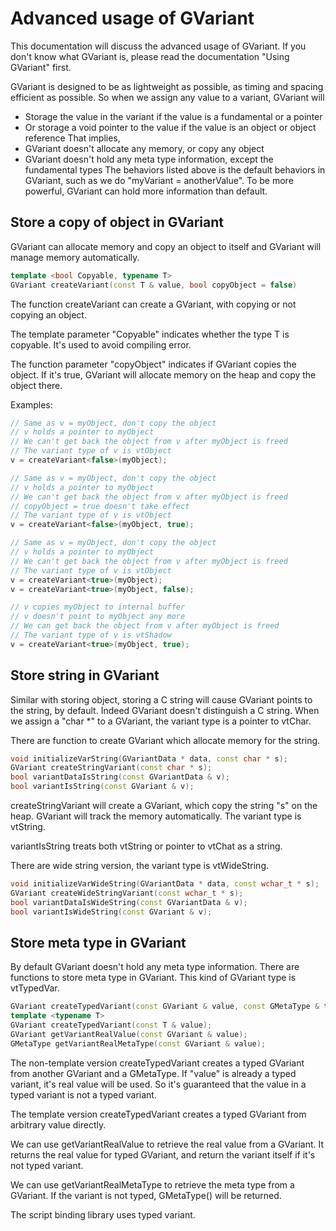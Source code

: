 

# Advanced usage of GVariant

This documentation will discuss the advanced usage of GVariant. If you don't know what GVariant is, please read the documentation "Using GVariant" first.

GVariant is designed to be as lightweight as possible, as timing and spacing efficient as possible. So when we assign any value to a variant, GVariant will
  * Storage the value in the variant if the value is a fundamental or a pointer
  * Or storage a void pointer to the value if the value is an object or object reference
That implies,
  * GVariant doesn't allocate any memory, or copy any object
  * GVariant doesn't hold any meta type information, except the fundamental types
The behaviors listed above is the default behaviors in GVariant, such as we do "myVariant = anotherValue". To be more powerful, GVariant can hold more information than default.

## Store a copy of object in GVariant

GVariant can allocate memory and copy an object to itself and GVariant will manage memory automatically.
```c++
template <bool Copyable, typename T>
GVariant createVariant(const T & value, bool copyObject = false)
```
The function createVariant can create a GVariant, with copying or not copying an object.

The template parameter "Copyable" indicates whether the type T is copyable. It's used to avoid compiling error.

The function parameter "copyObject" indicates if GVariant copies the object. If it's true, GVariant will allocate memory on the heap and copy the object there.

Examples:
```c++
// Same as v = myObject, don't copy the object
// v holds a pointer to myObject
// We can't get back the object from v after myObject is freed
// The variant type of v is vtObject
v = createVariant<false>(myObject);

// Same as v = myObject, don't copy the object
// v holds a pointer to myObject
// We can't get back the object from v after myObject is freed
// copyObject = true doesn't take effect
// The variant type of v is vtObject
v = createVariant<false>(myObject, true);

// Same as v = myObject, don't copy the object
// v holds a pointer to myObject
// We can't get back the object from v after myObject is freed
// The variant type of v is vtObject
v = createVariant<true>(myObject);
v = createVariant<true>(myObject, false);

// v copies myObject to internal buffer
// v doesn't point to myObject any more
// We can get back the object from v after myObject is freed
// The variant type of v is vtShadow
v = createVariant<true>(myObject, true);
```

## Store string in GVariant

Similar with storing object, storing a C string will cause GVariant points to the string, by default. Indeed GVariant doesn't distinguish a C string. When we assign a "char *" to a GVariant, the variant type is a pointer to vtChar.

There are function to create GVariant which allocate memory for the string.
```c++
void initializeVarString(GVariantData * data, const char * s);
GVariant createStringVariant(const char * s);
bool variantDataIsString(const GVariantData & v);
bool variantIsString(const GVariant & v);
```
createStringVariant will create a GVariant, which copy the string "s" on the heap. GVariant will track the memory automatically. The variant type is vtString.

variantIsString treats both vtString or pointer to vtChat as a string.

There are wide string version, the variant type is vtWideString.
```c++
void initializeVarWideString(GVariantData * data, const wchar_t * s);
GVariant createWideStringVariant(const wchar_t * s);
bool variantDataIsWideString(const GVariantData & v);
bool variantIsWideString(const GVariant & v);
```

## Store meta type in GVariant

By default GVariant doesn't hold any meta type information. There are functions to store meta type in GVariant. This kind of GVariant type is vtTypedVar.
```c++
GVariant createTypedVariant(const GVariant & value, const GMetaType & type);
template <typename T>
GVariant createTypedVariant(const T & value);
GVariant getVariantRealValue(const GVariant & value);
GMetaType getVariantRealMetaType(const GVariant & value);
```
The non-template version createTypedVariant creates a typed GVariant from another GVariant and a GMetaType. If "value" is already a typed variant, it's real value will be used. So it's guaranteed that the value in a typed variant is not a typed variant.

The template version createTypedVariant creates a typed GVariant from arbitrary value directly.

We can use getVariantRealValue to retrieve the real value from a GVariant. It returns the real value for typed GVariant, and return the variant itself if it's not typed variant.

We can use getVariantRealMetaType to retrieve the meta type from a GVariant. If the variant is not typed, GMetaType() will be returned.

The script binding library uses typed variant.
